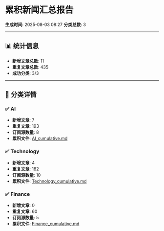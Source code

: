 # 累积新闻汇总报告

**生成时间**: 2025-08-03 08:27
**分类总数**: 3

---

## 📊 统计信息

- **新增文章总数**: 11
- **重复文章总数**: 435
- **成功分类**: 3/3

---

## 📂 分类详情

### ✅ AI
- **新增文章**: 7
- **重复文章**: 193
- **订阅源数量**: 8
- **累积文件**: [AI_cumulative.md](./AI_cumulative.md)

### ✅ Technology
- **新增文章**: 4
- **重复文章**: 182
- **订阅源数量**: 10
- **累积文件**: [Technology_cumulative.md](./Technology_cumulative.md)

### ✅ Finance
- **新增文章**: 0
- **重复文章**: 60
- **订阅源数量**: 5
- **累积文件**: [Finance_cumulative.md](./Finance_cumulative.md)
